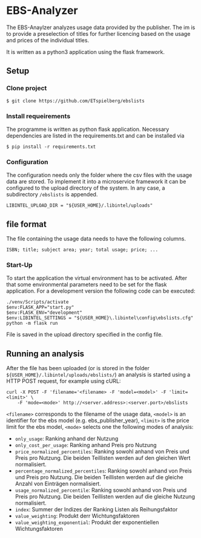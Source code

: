 # EBS-Analyzer

The EBS-Anaylzer analyzes usage data provided by the publisher.
The im is to provide a preselection of titles for further licencing based on the usage and prices of the individual titles.

It is written as a python3 application using the flask framework.

## Setup

### Clone project

```
$ git clone https://github.com/ETspielberg/ebslists
```


### Install requeirements

The programme is written as python flask application. 
Necessary dependencies are listed in the requirements.txt and can be installed via

```
$ pip install -r requirements.txt
```

### Configuration

The configuration needs only the folder where the csv files with the usage data are stored.
To implement it into a microservice framework it can be configured to the upload directory of the system.
In any case, a subdirectory `/ebslists` is appended.

```
LIBINTEL_UPLOAD_DIR = "${USER_HOME}/.libintel/uploads"
```

## file format

The file containing the usage data needs to have the following columns.

```
ISBN; title; subject area; year; total usage; price; ...
```

### Start-Up

To start the application the virtual environment has to be activated.
After that some environmental parameters need to be set for the flask application.
For a development version the following code can be executed: 

```
./venv/Scripts/activate
$env:FLASK_APP="start.py"
$env:FLASK_ENV="development"
$env:LIBINTEL_SETTINGS = "${USER_HOME}\.libintel\config\ebslists.cfg"
python -m flask run
```

File is saved in the upload directory specified in the config file.

## Running an analysis

After the file has been uploaded (or is stored in the folder `${USER_HOME}/.libintel/uploads/ebslists/`)
an analysis is started using a HTTP POST request, for example using cURL:

```
curl -X POST -F 'filename='<filename> -F 'model=<model>' -F 'limit=<limit>' \
    -F 'mode=<mode>' http://<server.address>:<server.port>/ebslists
```
`<filename>` corresponds to the filename of the usage data, `<model>` is an identifier for the ebs model (e.g. ebs_publisher_year),
 `<limit>` is the price limit for the ebs model, `<mode>` selects one the following modes of analysis:
 
* `only_usage`: Ranking anhand der Nutzung
* `only_cost_per_usage`: Ranking anhand Preis pro Nutzung
* `price_normalized_percentiles`: Ranking sowohl anhand von Preis und Preis pro Nutzung. Die beiden Teillisten werden auf den gleichen Wert normalisiert.
* `percentage_normalized_percentiles`: Ranking sowohl anhand von Preis und Preis pro Nutzung. Die beiden Teillisten werden auf die gleiche Anzahl von Einträgen normalisiert.
* `usage_normalized_percentile`: Ranking sowohl anhand von Preis und Preis pro Nutzung. Die beiden Teillisten werden auf die gleiche Nutzung normalisiert.
* `index`: Summer der Indizes der Ranking Listen als Reihungsfaktor
* `value_weighting`: Produkt derr Wichtungsfaktoren
* `value_weighting_exponential`: Produkt der exponentiellen Wichtungsfaktoren

